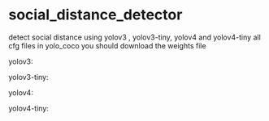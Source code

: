 # social_distance_detector
detect social distance using yolov3 , yolov3-tiny, yolov4 and yolov4-tiny
all cfg files in yolo_coco you should download the weights file 

yolov3:

yolov3-tiny:

yolov4:

yolov4-tiny:


